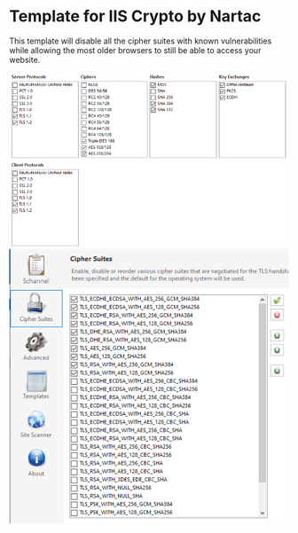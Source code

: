 # Template for IIS Crypto by Nartac

This template will disable all the cipher suites with known vulnerabilities while allowing the most older browsers to still be able to access your website.

![IIS_Crypto_Config_1](IIS_Crypto_Config1.png)
![IIS_Crypto_Config_2](IIS_Crypto_Config2.png)
